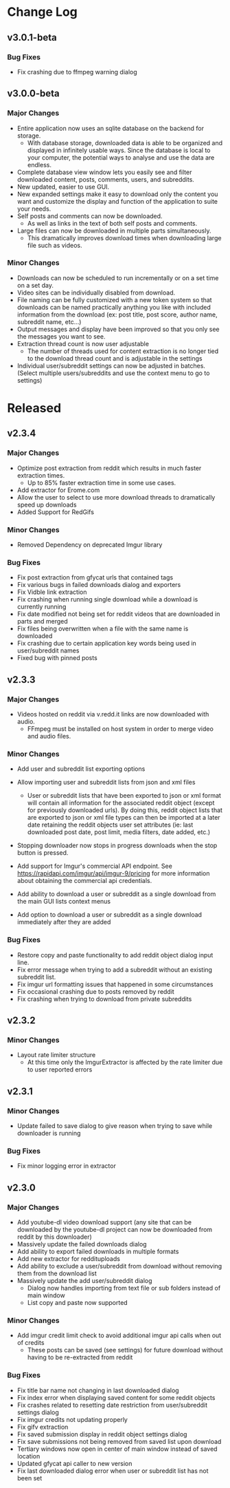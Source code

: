 # Change Log

## v3.0.1-beta

### Bug Fixes
* Fix crashing due to ffmpeg warning dialog

## v3.0.0-beta

### Major Changes
* Entire application now uses an sqlite database on the backend for storage.
    * With database storage, downloaded data is able to be organized and displayed in infinitely usable ways. Since
    the database is local to your computer, the potential ways to analyse and use the data are endless.
* Complete database view window lets you easily see and filter downloaded content, posts, comments, users, and subreddits.
* New updated, easier to use GUI.
* New expanded settings make it easy to download only the content you want and customize the display and function of the
  application to suite your needs.
* Self posts and comments can now be downloaded.
    * As well as links in the text of both self posts and comments.
* Large files can now be downloaded in multiple parts simultaneously.
  * This dramatically improves download times when downloading large file such as videos.


### Minor Changes
* Downloads can now be scheduled to run incrementally or on a set time on a set day.
* Video sites can be individually disabled from download.
* File naming can be fully customized with a new token system so that downloads can be named practically anything you like
  with included information from the download (ex: post title, post score, author name, subreddit name, etc...)
* Output messages and display have been improved so that you only see the messages you want to see.
* Extraction thread count is now user adjustable
    * The number of threads used for content extraction is no longer tied to the download thread count and is adjustable
    in the settings
* Individual user/subreddit settings can now be adjusted in batches.  (Select multiple users/subreddits and use the context
  menu to go to settings)




# Released

## v2.3.4

### Major Changes
* Optimize post extraction from reddit which results in much faster extraction times.
  * Up to 85% faster extraction time in some use cases.
* Add extractor for Erome.com
* Allow the user to select to use more download threads to dramatically speed up downloads
* Added Support for RedGifs
  

### Minor Changes
* Removed Dependency on deprecated Imgur library 

### Bug Fixes
* Fix post extraction from gfycat urls that contained tags
* Fix various bugs in failed downloads dialog and exporters
* Fix Vidble link extraction
* Fix crashing when running single download while a download is currently running
* Fix date modified not being set for reddit videos that are downloaded in parts and merged
* Fix files being overwritten when a file with the same name is downloaded
* Fix crashing due to certain application key words being used in user/subreddit names
* Fixed bug with pinned posts

## v2.3.3

### Major Changes
* Videos hosted on reddit via v.redd.it links are now downloaded with audio.
  * FFmpeg must be installed on host system in order to merge video and audio files.

### Minor Changes
* Add user and subreddit list exporting options
* Allow importing user and subreddit lists from json and xml files

  * User or subreddit lists that have been exported to json or xml format will contain all information for the associated
reddit object (except for previously downloaded urls).  By doing this, reddit object lists that are exported
to json or xml file types can then be imported at a later date retaining the reddit objects user set attributes (ie: 
last downloaded post date, post limit, media filters, date added, etc.) 

* Stopping downloader now stops in progress downloads when the stop button is pressed.
* Add support for Imgur's commercial API endpoint.  See https://rapidapi.com/imgur/api/imgur-9/pricing for more 
information about obtaining the commercial api credentials.
* Add ability to download a user or subreddit as a single download from the main GUI lists context menus
* Add option to download a user or subreddit as a single download immediately after they are added


### Bug Fixes
* Restore copy and paste functionality to add reddit object dialog input line.
* Fix error message when trying to add a subreddit without an existing subreddit list.
* Fix imgur url formatting issues that happened in some circumstances
* Fix occasional crashing due to posts removed by reddit
* Fix crashing when trying to download from private subreddits



## v2.3.2

### Minor Changes
* Layout rate limiter structure
  * At this time only the ImgurExtractor is affected by the rate limiter due to user reported errors


## v2.3.1

### Minor Changes
* Update failed to save dialog to give reason when trying to save while downloader is running

### Bug Fixes
* Fix minor logging error in extractor


## v2.3.0

### Major Changes
* Add youtube-dl video download support (any site that can be downloaded by the youtube-dl project can now be downloaded
from reddit by this downloader)
* Massively update the failed downloads dialog
* Add ability to export failed downloads in multiple formats
* Add new extractor for reddituploads
* Add ability to exclude a user/subreddit from download without removing them from the download list
* Massively update the add user/subreddit dialog
  * Dialog now handles importing from text file or sub folders instead of main window
  * List copy and paste now supported

### Minor Changes
* Add imgur credit limit check to avoid additional imgur api calls when out of credits
    * These posts can be saved (see settings) for future download without having to be re-extracted from reddit

### Bug Fixes
* Fix title bar name not changing in last downloaded dialog
* Fix index error when displaying saved content for some reddit objects
* Fix crashes related to resetting date restriction from user/subreddit settings dialog
* Fix imgur credits not updating properly
* Fix gifv extraction
* Fix saved submission display in reddit object settings dialog
* Fix save submissions not being removed from saved list upon download
* Tertiary windows now open in center of main window instead of saved location
* Updated gfycat api caller to new version
* Fix last downloaded dialog error when user or subreddit list has not been set